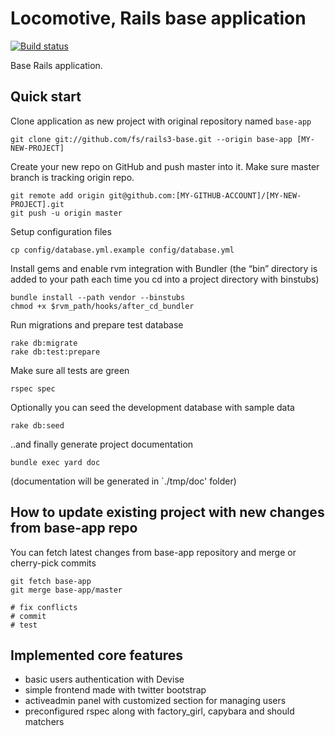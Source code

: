 # Locomotive, Rails base application

[![Build status](https://secure.travis-ci.org/lucassus/locomotive.png)](http://travis-ci.org/lucassus/locomotive)

Base Rails application.

## Quick start

Clone application as new project with original repository named `base-app`

    git clone git://github.com/fs/rails3-base.git --origin base-app [MY-NEW-PROJECT]

Create your new repo on GitHub and push master into it. Make sure master branch is tracking origin repo.

    git remote add origin git@github.com:[MY-GITHUB-ACCOUNT]/[MY-NEW-PROJECT].git
    git push -u origin master

Setup configuration files

    cp config/database.yml.example config/database.yml

Install gems and enable rvm integration with Bundler (the “bin” directory is added to your path each time you cd into a project directory with binstubs)

    bundle install --path vendor --binstubs
    chmod +x $rvm_path/hooks/after_cd_bundler

Run migrations and prepare test database

    rake db:migrate
    rake db:test:prepare

Make sure all tests are green

    rspec spec

Optionally you can seed the development database with sample data

    rake db:seed

..and finally generate project documentation

    bundle exec yard doc

(documentation will be generated in `./tmp/doc' folder)

## How to update existing project with new changes from base-app repo

You can fetch latest changes from base-app repository and merge or cherry-pick commits

    git fetch base-app
    git merge base-app/master

    # fix conflicts
    # commit
    # test

## Implemented core features

* basic users authentication with Devise
* simple frontend made with twitter bootstrap
* activeadmin panel with customized section for managing users
* preconfigured rspec along with factory_girl, capybara and should matchers
